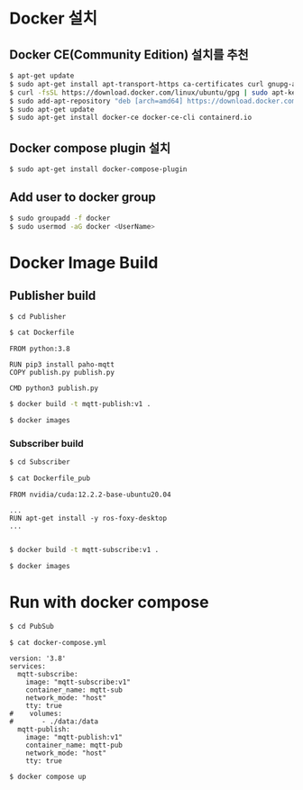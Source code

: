 # Docker 설치
## Docker CE(Community Edition) 설치를 추천
```sh
$ apt-get update
$ sudo apt-get install apt-transport-https ca-certificates curl gnupg-agent software-properties-common
$ curl -fsSL https://download.docker.com/linux/ubuntu/gpg | sudo apt-key add -
$ sudo add-apt-repository "deb [arch=amd64] https://download.docker.com/linux/ubuntu $(lsb_release -cs) stable"
$ sudo apt-get update
$ sudo apt-get install docker-ce docker-ce-cli containerd.io
```
## Docker compose plugin 설치
```sh
$ sudo apt-get install docker-compose-plugin
```

## Add user to docker group
```sh
$ sudo groupadd -f docker
$ sudo usermod -aG docker <UserName>
```

# Docker Image Build
## Publisher build
```sh
$ cd Publisher
```

```sh
$ cat Dockerfile
```
```
FROM python:3.8

RUN pip3 install paho-mqtt
COPY publish.py publish.py

CMD python3 publish.py
```

```sh
$ docker build -t mqtt-publish:v1 .
```

```sh
$ docker images
```

### Subscriber build
```sh
$ cd Subscriber
```

```sh
$ cat Dockerfile_pub
```

```
FROM nvidia/cuda:12.2.2-base-ubuntu20.04

...
RUN apt-get install -y ros-foxy-desktop
...


```
```sh
$ docker build -t mqtt-subscribe:v1 .
```

```sh
$ docker images
```

# Run with docker compose

```sh
$ cd PubSub
```

```sh
$ cat docker-compose.yml
```
```
version: '3.8'
services:
  mqtt-subscribe:
    image: "mqtt-subscribe:v1"
    container_name: mqtt-sub
    network_mode: "host"
    tty: true
#    volumes: 
#       - ./data:/data
  mqtt-publish:
    image: "mqtt-publish:v1"
    container_name: mqtt-pub
    network_mode: "host"
    tty: true
```

``` sh
$ docker compose up
```
